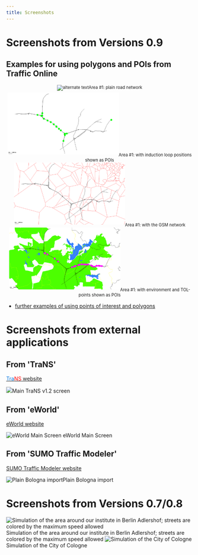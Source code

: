 ```yaml
---
title: Screenshots
---
```


# Screenshots from Versions 0.9

## Examples for using polygons and POIs from Traffic Online

<div style="width:image width px; font-size:80%; text-align:center;"><img src="../images/Tol1.gif" alt="alternate text" width="300px" height="auto" style="padding-bottom:0.5em;" />Area #1: plain road network</div>

<div style="width:image width px; font-size:80%; text-align:center;"><img src="../images/Tol1_with_il.gif" alt="alternate text" width="300px" height="auto" style="padding-bottom:0.5em;" />Area #1: with induction loop positions shown as POIs</div>

<div style="width:image width px; font-size:80%; text-align:center;"><img src="../images/Tol1_with_mobinet.gif" alt="alternate text" width="300px" height="auto" style="padding-bottom:0.5em;" />Area #1: with the GSM network</div>

<div style="width:image width px; font-size:80%; text-align:center;"><img src="../images/Tol1_with_polys.gif" alt="alternate text" width="300px" height="auto" style="padding-bottom:0.5em;" />Area #1: with environment and TOL-points shown as POIs</div>


- [further examples of using points of interest and polygons](Shapes.md)

# Screenshots from external applications

## From 'TraNS'

[<font color="#0174DF">Tra</font><font color="#FF0000">NS</font>
website](https://web.archive.org/web/20190512111856/http://lca.epfl.ch/projects/trans/)

![](../images/Trans.gif)Main TraNS v1.2 screen

## From 'eWorld'

[eWorld website](https://web.archive.org/web/20140115034358/https://sourceforge.net/projects/eworld/)

![](../images/Scr_eworld.jpg "eWorld Main Screen") eWorld Main Screen

## From 'SUMO Traffic Modeler'

[SUMO Traffic Modeler
website](https://sourceforge.net/projects/trafficmodeler/)

![](../images/Trafficmodeller.gif "Plain Bologna import")Plain Bologna import

# Screenshots from Versions 0.7/0.8

![](../images/Scr_ernst-ruska.gif "Simulation of the area around our institute in Berlin Adlershof; streets are colored by the maximum speed allowed")Simulation of the area around our institute
in Berlin Adlershof; streets are colored by the maximum speed allowed
![](../images/Scr_koeln_fastlane.gif "Simulation of the City of Cologne")Simulation of the City of Cologne
